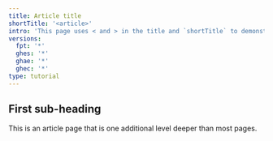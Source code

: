 ```yaml
---
title: Article title
shortTitle: '<article>'
intro: 'This page uses < and > in the title and `shortTitle` to demonstrate that that works'
versions:
  fpt: '*'
  ghes: '*'
  ghae: '*'
  ghec: '*'
type: tutorial
---
```


## First sub-heading

This is an article page that is one additional level deeper than most pages.
